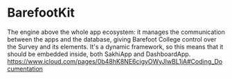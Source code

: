 # BarefootKit
The engine above the whole app ecosystem: it manages the communication between the apps and the database, giving Barefoot College control over the Survey and its elements. 
It's a dynamic framework, so this means that it should be embedded inside, both SakhiApp and DashboardApp.
https://www.icloud.com/pages/0b48hK8NE6cigyOWyJIwBL1jA#Coding_Documentation
